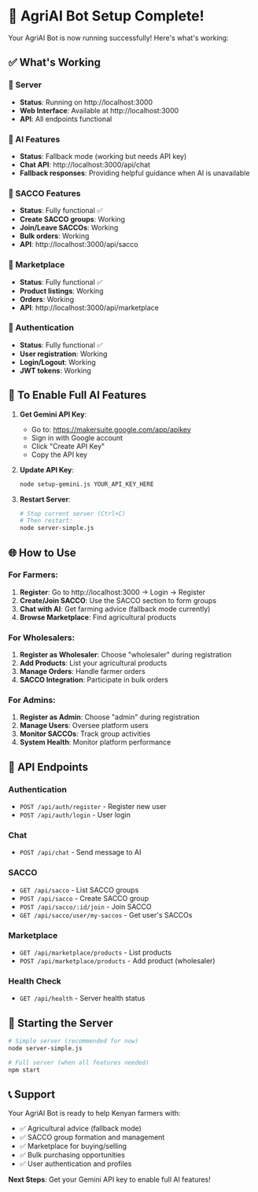 # 🎉 AgriAI Bot Setup Complete!

Your AgriAI Bot is now running successfully! Here's what's working:

## ✅ What's Working

### 🚀 Server
- **Status**: Running on http://localhost:3000
- **Web Interface**: Available at http://localhost:3000
- **API**: All endpoints functional

### 🤖 AI Features
- **Status**: Fallback mode (working but needs API key)
- **Chat API**: http://localhost:3000/api/chat
- **Fallback responses**: Providing helpful guidance when AI is unavailable

### 👥 SACCO Features
- **Status**: Fully functional ✅
- **Create SACCO groups**: Working
- **Join/Leave SACCOs**: Working
- **Bulk orders**: Working
- **API**: http://localhost:3000/api/sacco

### 🛒 Marketplace
- **Status**: Fully functional ✅
- **Product listings**: Working
- **Orders**: Working
- **API**: http://localhost:3000/api/marketplace

### 🔐 Authentication
- **Status**: Fully functional ✅
- **User registration**: Working
- **Login/Logout**: Working
- **JWT tokens**: Working

## 🔧 To Enable Full AI Features

1. **Get Gemini API Key**:
   - Go to: https://makersuite.google.com/app/apikey
   - Sign in with Google account
   - Click "Create API Key"
   - Copy the API key

2. **Update API Key**:
   ```bash
   node setup-gemini.js YOUR_API_KEY_HERE
   ```

3. **Restart Server**:
   ```bash
   # Stop current server (Ctrl+C)
   # Then restart:
   node server-simple.js
   ```

## 🌐 How to Use

### For Farmers:
1. **Register**: Go to http://localhost:3000 → Login → Register
2. **Create/Join SACCO**: Use the SACCO section to form groups
3. **Chat with AI**: Get farming advice (fallback mode currently)
4. **Browse Marketplace**: Find agricultural products

### For Wholesalers:
1. **Register as Wholesaler**: Choose "wholesaler" during registration
2. **Add Products**: List your agricultural products
3. **Manage Orders**: Handle farmer orders
4. **SACCO Integration**: Participate in bulk orders

### For Admins:
1. **Register as Admin**: Choose "admin" during registration
2. **Manage Users**: Oversee platform users
3. **Monitor SACCOs**: Track group activities
4. **System Health**: Monitor platform performance

## 📱 API Endpoints

### Authentication
- `POST /api/auth/register` - Register new user
- `POST /api/auth/login` - User login

### Chat
- `POST /api/chat` - Send message to AI

### SACCO
- `GET /api/sacco` - List SACCO groups
- `POST /api/sacco` - Create SACCO group
- `POST /api/sacco/:id/join` - Join SACCO
- `GET /api/sacco/user/my-saccos` - Get user's SACCOs

### Marketplace
- `GET /api/marketplace/products` - List products
- `POST /api/marketplace/products` - Add product (wholesaler)

### Health Check
- `GET /api/health` - Server health status

## 🚀 Starting the Server

```bash
# Simple server (recommended for now)
node server-simple.js

# Full server (when all features needed)
npm start
```

## 📞 Support

Your AgriAI Bot is ready to help Kenyan farmers with:
- ✅ Agricultural advice (fallback mode)
- ✅ SACCO group formation and management
- ✅ Marketplace for buying/selling
- ✅ Bulk purchasing opportunities
- ✅ User authentication and profiles

**Next Steps**: Get your Gemini API key to enable full AI features!